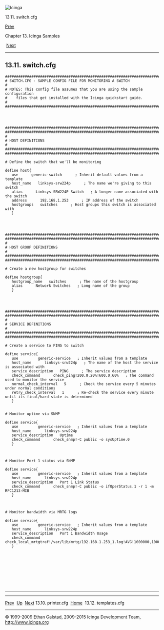 ![Icinga](../images/logofullsize.png "Icinga")

13.11. switch.cfg

[Prev](sample-printer.md) 

Chapter 13. Icinga Samples

 [Next](sample-templates.md)

* * * * *

13.11. switch.cfg
-----------------

~~~~ {.programlisting}
###############################################################################
# SWITCH.CFG - SAMPLE CONFIG FILE FOR MONITORING A SWITCH
#
# NOTES: This config file assumes that you are using the sample configuration
#    files that get installed with the Icinga quickstart guide.
#
###############################################################################




###############################################################################
###############################################################################
#
# HOST DEFINITIONS
#
###############################################################################
###############################################################################

# Define the switch that we'll be monitoring

define host{
   use      generic-switch      ; Inherit default values from a template
   host_name   linksys-srw224p      ; The name we're giving to this switch
   alias      Linksys SRW224P Switch   ; A longer name associated with the switch
   address      192.168.1.253      ; IP address of the switch
   hostgroups   switches      ; Host groups this switch is associated with
   }




###############################################################################
###############################################################################
#
# HOST GROUP DEFINITIONS
#
###############################################################################
###############################################################################

# Create a new hostgroup for switches

define hostgroup{
   hostgroup_name   switches      ; The name of the hostgroup
   alias      Network Switches   ; Long name of the group
   }




###############################################################################
###############################################################################
#
# SERVICE DEFINITIONS
#
###############################################################################
###############################################################################

# Create a service to PING to switch

define service{
   use         generic-service   ; Inherit values from a template
   host_name      linksys-srw224p   ; The name of the host the service is associated with
   service_description   PING      ; The service description
   check_command      check_ping!200.0,20%!600.0,60%   ; The command used to monitor the service
   normal_check_interval   5      ; Check the service every 5 minutes under normal conditions
   retry_check_interval   1      ; Re-check the service every minute until its final/hard state is determined
   }


# Monitor uptime via SNMP

define service{
   use         generic-service   ; Inherit values from a template
   host_name      linksys-srw224p
   service_description   Uptime   
   check_command      check_snmp!-C public -o sysUpTime.0
   }



# Monitor Port 1 status via SNMP

define service{
   use         generic-service   ; Inherit values from a template
   host_name      linksys-srw224p
   service_description   Port 1 Link Status
   check_command      check_snmp!-C public -o ifOperStatus.1 -r 1 -m RFC1213-MIB
   }



# Monitor bandwidth via MRTG logs

define service{
   use         generic-service   ; Inherit values from a template
   host_name      linksys-srw224p
   service_description   Port 1 Bandwidth Usage
   check_command      check_local_mrtgtraf!/var/lib/mrtg/192.168.1.253_1.log!AVG!1000000,1000000!5000000,5000000!10
   }










~~~~

* * * * *

  ------------------------------ -------------------- --------------------------------
  [Prev](sample-printer.md)    [Up](ch13.md)       [Next](sample-templates.md)
  13.10. printer.cfg             [Home](index.md)    13.12. templates.cfg
  ------------------------------ -------------------- --------------------------------

© 1999-2009 Ethan Galstad, 2009-2015 Icinga Development Team,
http://www.icinga.org
